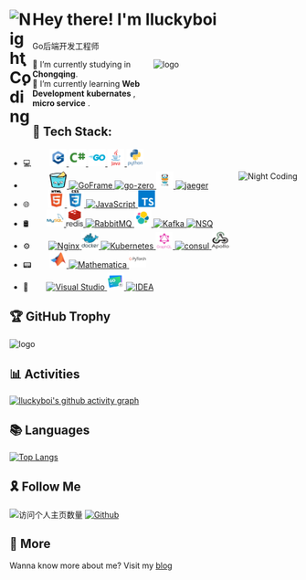 
# Hey there! I'm lluckyboi <img alt="Night Coding" src="./assets/Hand-Wave.gif" width='40' align="left"/>

Go后端开发工程师

<img src="https://github-readme-stats.vercel.app/api?username=lluckyboi&show_icons=true" alt="logo" height="160" align="right" width="50%" />

- 🔭 I’m currently studying in **Chongqing**.
- 🌱 I’m currently learning **Web Development** **kubernates** , **micro service** .


## 🚀 Tech Stack:
- 💻 &nbsp;&nbsp;&nbsp;&nbsp;&nbsp;&nbsp;
  <a href="https://www.cplusplus.com/" target="_blank">
    <img src="https://raw.githubusercontent.com/edent/SuperTinyIcons/master/images/svg/cplusplus.svg"
         alt="C++"
         alt="aws" width="30" height="30"/>
  </a>
  <a href="https://en.wikipedia.org/wiki/C_Sharp_(programming_language)" target="_blank">
    <img src="https://raw.githubusercontent.com/vscode-icons/vscode-icons/master/icons/file_type_csharp.svg "
         alt="C#"
         width="30"
         height="30"/>
  </a>
  <a href="https://go.dev/" target="_blank">
    <img src="https://raw.githubusercontent.com/devicons/devicon/master/icons/go/go-original-wordmark.svg"
         alt="go"
         width="30"
         height="30">
  </a>
  <img alt="Night Coding" src="https://raw.githubusercontent.com/lluckyboi/lluckyboi/master/assets/Night-Coding.gif" align="right"/>
  <a href="https://www.java.com/" target="_blank">
    <img src="https://raw.githubusercontent.com/devicons/devicon/master/icons/java/java-original-wordmark.svg"
         alt="Java"
         width="30"
         height="30">
  </a>
    <a href="https://www.python.org/" target="_blank">
    <img src="https://raw.githubusercontent.com/devicons/devicon/master/icons/python/python-original-wordmark.svg"
         alt="Python"
         alt="aws" width="30" height="30"/>
  </a>
- <img src="assets/gopher.png" height=20px width=15px style="position:relative;top: 3px;left: 8px"> &nbsp;&nbsp;&nbsp;&nbsp;&nbsp;&nbsp;
  <a href="https://github.com/gin-gonic/gin" target="_blank">
    <img src="https://raw.githubusercontent.com/gin-gonic/logo/master/color.png"
        alt="gin-gonic"
        alt="aws" width="30" height="30"/>
  </a>
    <a href="https://github.com/gogf/gf" target="_blank">
    <img src="https://goframe.org/statics/image/gf-head-large.png"
        alt="GoFrame"
        alt="aws" width="30" height="30"/>
  </a>
    <a href="https://github.com/zeromicro/go-zero" target="_blank">
    <img src="https://raw.githubusercontent.com/zeromicro/zero-doc/main/doc/images/go-zero.png"
        alt="go-zero"
        alt="aws" width="30" height="30"/>
  </a>
    <a href="https://github.com/traefik/traefik" target="_blank">
    <img src="https://raw.githubusercontent.com/traefik/traefik/master/docs/content/assets/img/traefik.logo.png"
        alt="traefik"
        alt="aws" width="30" height="30"/>
  </a>
    <a href="https://github.com/jaegertracing/jaeger" target="_blank">
    <img src="https://www.jaegertracing.io/img/jaeger-vector.svg"
        alt="jaeger"
        alt="aws" width="30" height="30"/>
  </a>
- 🌐 &nbsp;&nbsp;&nbsp;&nbsp;&nbsp;&nbsp;
  <a href="https://www.w3schools.com/html/" target="_blank">
    <img src="https://raw.githubusercontent.com/devicons/devicon/master/icons/html5/html5-original-wordmark.svg"
       alt="HTML5"
       width="30"
       height="30">
  </a>
  <a href="https://www.w3schools.com/css/" target="_blank">
   <img src="https://raw.githubusercontent.com/devicons/devicon/master/icons/css3/css3-original-wordmark.svg"
       alt="CSS3"
       width="30"
       height="30">
  </a>
  <a href="https://www.javascript.com/" target="_blank">
   <img src="https://www.vectorlogo.zone/logos/javascript/javascript-vertical.svg"
       alt="JavaScript"
       width="30"
       height="30">
  </a>
   <a href="https://www.typescriptlang.org/" target="_blank">
   <img src="https://raw.githubusercontent.com/devicons/devicon/master/icons/typescript/typescript-original.svg"
       alt="TypeScript"
       width="30"
       height="30">
  </a>
- 🛢 &nbsp;&nbsp;&nbsp;&nbsp;&nbsp;&nbsp;
  <a href="https://www.mysql.com/" target="_blank">
    <img src="https://raw.githubusercontent.com/devicons/devicon/master/icons/mysql/mysql-original-wordmark.svg"
       alt="MySQL"
       width="30"
       height="30">
  </a>
  <a href="https://redis.io/" target="_blank">
    <img src="https://raw.githubusercontent.com/devicons/devicon/master/icons/redis/redis-original-wordmark.svg"
       alt="Redis"
       width="30"
       height="30">
  </a>
  <a href="https://www.rabbitmq.com/" target="_blank">
    <img src="https://raw.githubusercontent.com/detain/svg-logos/master/svg/rabbitmq.svg"
       alt="RabbitMQ"
       width="30"
       height="30">
  </a>
   <a href="https://elastic.co/" target="_blank">
    <img src="https://raw.githubusercontent.com/edent/SuperTinyIcons/master/images/svg/elastic.svg"
       alt="Elastic"
       width="30"
       height="30">
  </a>
  <a href="https://kafka.apache.org/" target="_blank">
    <img src="https://www.vectorlogo.zone/logos/apache_kafka/apache_kafka-vertical.svg"
       alt="Kafka"
       width="30"
       height="30">
  </a>
  <a href="https://nsq.io/" target="_blank">
    <img src="https://nsq.io/static/img/nsq_blue.png"
       alt="NSQ"
       width="30"
       height="30">
  </a>
- ⚙️ &nbsp;&nbsp;&nbsp;&nbsp;&nbsp;&nbsp;
  <a href="https://www.nginx.com/" target="_blank">
   <img src="https://www.vectorlogo.zone/logos/nginx/nginx-icon.svg"
       alt="Nginx"
       width="30"
       height="30">
  </a>
  <a href="https://www.docker.com/" target="_blank">
    <img src="https://raw.githubusercontent.com/devicons/devicon/master/icons/docker/docker-original-wordmark.svg"
       alt="Markdown"
       width="30"
       height="30">
  </a>
  <a href="https://kubernetes.io/" target="_blank">
    <img src="https://www.vectorlogo.zone/logos/kubernetes/kubernetes-icon.svg"
       alt="Kubernetes"
       width="30"
       height="30">
  </a>
  <a href="https://graphql.org/" target="_blank">
  <img src="https://raw.githubusercontent.com/devicons/devicon/master/icons/graphql/graphql-plain-wordmark.svg"
    alt="GraphQL"
    width="30"
    height="30">
  </a>
  <a href="https://github.com/hashicorp/consul" target="_blank">
  <img src="https://raw.githubusercontent.com/hashicorp/consul/main/website/public/img/favicon.ico"
    alt="consul"
    width="30"
   height="30"/>
  </a>
  </a>
  <a href="https://www.apolloconfig.com" target="_blank">
  <img src="https://raw.githubusercontent.com/cncf/landscape/master/hosted_logos/apollo.svg"
    alt="Apollo"
    width="30"
    height="30"/>
  </a>
- 📟 &nbsp;&nbsp;&nbsp;&nbsp;&nbsp;&nbsp;
  <a href="https://www.mathworks.com/" target="_blank">
    <img src="https://github.com/devicons/devicon/blob/master/icons/matlab/matlab-original.svg"
       alt="Matlab"
       width="30"
       height="30">
  </a>
  <a href="https://www.wolfram.com/mathematica/" target="_blank">
    <img src="https://github.com/detain/svg-logos/blob/master/svg/mathematica.svg"
       alt="Mathematica"
       width="30"
       height="30">
  </a>
  <a href="https://pytorch.org/" target="_blank">
    <img src="https://raw.githubusercontent.com/devicons/devicon/master/icons/pytorch/pytorch-original-wordmark.svg"
       alt="PyTorch"
       width="30"
       height="30">
  </a>
- 🔧 &nbsp;&nbsp;&nbsp;&nbsp;&nbsp;&nbsp;
  <a href="https://visualstudio.microsoft.com/" target="_blank">
    <img src="https://github.com/get-icon/geticon/blob/master/icons/visual-studio.svg"
       alt="Visual Studio"
       width="30"
       height="30">
  </a>
  <a href="https://www.jetbrains.com/go/" target="_blank">
   <img src="https://github.com/keeferrourke/la-capitaine-icon-theme/blob/master/apps/scalable/goland.svg"
       alt="Goland"
       width="30"
       height="30">
  </a>
  <a href="https://www.jetbrains.com/idea/" target="_blank">
    <img src="https://github.com/detain/svg-logos/blob/master/svg/intellij-idea-1.svg"
       alt="IDEA"
       width="30"
       height="30">
  </a>



## 🏆 GitHub Trophy
<img src="https://github-profile-trophy.vercel.app/?username=lluckyboi&theme=flat&column=7" alt="logo" height="160" align="center" style="margin: auto;" />

## 📊 Activities
[![lluckyboi's github activity graph](https://activity-graph.herokuapp.com/graph?username=lluckyboi&theme=minimal)]([https://github.com/ashutosh00710/github-readme-activity-graph](https://github.com/lluckyboi))

## 📚 Languages
[![Top Langs](https://github-readme-stats.vercel.app/api/top-langs/?username=lluckyboi)](https://github.com/lluckyboi?tab=repositories)

## 🎗 Follow Me
![访问个人主页数量](https://komarev.com/ghpvc/?username=lluckyboi&color=green)
[![Github](https://img.shields.io/github/followers/lluckyboi?label=Github&style=social)](https://github.com/lluckyboi)

## 🔗 More
Wanna know more about me?
Visit my [blog](https://fengxiangrui.top)
